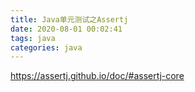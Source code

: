```yaml
---
title: Java单元测试之Assertj
date: 2020-08-01 00:02:41
tags: java
categories: java
---
```


https://assertj.github.io/doc/#assertj-core

